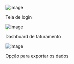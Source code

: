![image](https://github.com/joosoares/Dashboard/assets/120841585/e3078d11-f50b-4429-b020-25255fb639c7)

Tela de login 


![image](https://github.com/joosoares/Dashboard/assets/120841585/8f7754a3-5027-4d05-abf2-e16d8fdd126e)

Dashboard de faturamento 

![image](https://github.com/joosoares/Dashboard/assets/120841585/46915a11-3b8e-40a7-93e6-686d04b682a5)

Opção para exportar os dados 

